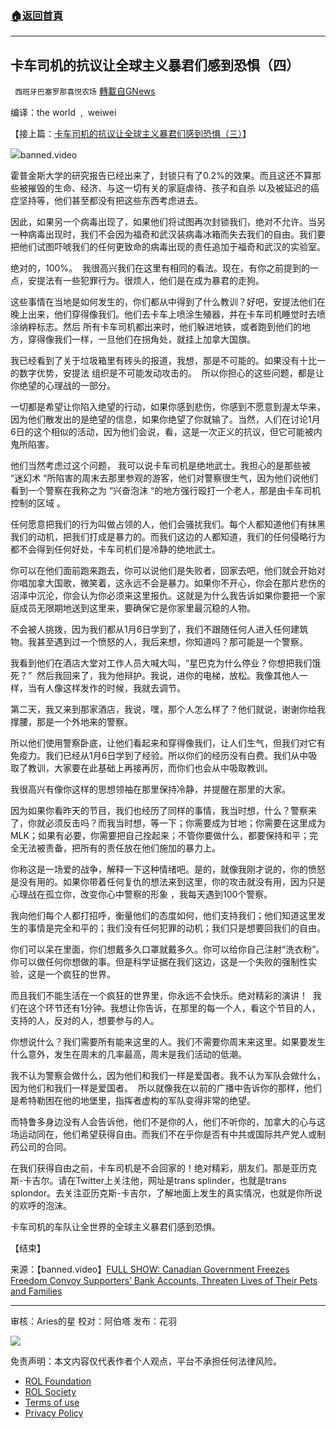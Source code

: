 ###  [:house:返回首頁](https://github.com/ourhimalayas/txt)
---


## 卡车司机的抗议让全球主义暴君们感到恐惧（四）
` 西班牙巴塞罗那喜悦农场` [轉載自GNews](https://gnews.org/zh-hans/2167622/)

编译：the world  ,  weiwei

【接上篇：[卡车司机的抗议让全球主义暴君们感到恐惧（三）](https://gnews.org/zh-hans/2167589/)】

![](https://assets.gnews.org/wp-content/uploads/2022/03/image-1605-edited.png)banned.video

霍普金斯大学的研究报告已经出来了，封锁只有了0.2%的效果。而且这还不算那些被摧毁的生命、经济、与这一切有关的家庭虐待、孩子和自杀 以及被延迟的癌症坚持等，他们甚至都没有把这些东西考虑进去。

因此，如果另一个病毒出现了，如果他们将试图再次封锁我们，绝对不允许。当另一种病毒出现时，我们不会因为福奇和武汉装病毒冰箱而失去我们的自由。我们要把他们试图吓唬我们的任何更致命的病毒出现的责任追加于福奇和武汉的实验室。

绝对的，100%。  我很高兴我们在这里有相同的看法。现在，有你之前提到的一点，安提法有一些犯罪行为。很烦人，他们是在成为暴君的走狗。

这些事情在当地是如何发生的，你们都从中得到了什么教训？好吧，安提法他们在晚上出来，他们穿得像我们。他们去卡车上喷涂生殖器，并在卡车司机睡觉时去喷涂纳粹标志。然后 所有卡车司机都出来时，他们躲进地铁，或者跑到他们的地方，穿得像我们一样，一旦他们在拐角处，就挂上加拿大国旗。

我已经看到了关于垃圾箱里有砖头的报道，我想，那是不可能的。如果没有十比一的数字优势，安提法 组织是不可能发动攻击的。  所以你担心的这些问题，都是让你绝望的心理战的一部分。

一切都是希望让你陷入绝望的行动，如果你感到悲伤，你感到不愿意到渥太华来，因为他们散发出的是绝望的信息，如果你绝望了你就输了。当然，人们在讨论1月6日的这个相似的活动，因为他们会说，看，这是一次正义的抗议，但它可能被内鬼所陷害。

他们当然考虑过这个问题， 我可以说卡车司机是绝地武士。我担心的是那些被 “迷幻术 “所陷害的周末去那里参观的游客，他们对警察很生气，因为他们说他们看到一个警察在我称之为 “兴奋泡沫 “的地方强行殴打一个老人，那是由卡车司机控制的区域 。

任何愿意把我们的行为叫做占领的人，他们会骚扰我们。每个人都知道他们有抹黑我们的动机，把我们打成是暴力的。而我们这边的人都知道，我们的任何侵略行为都不会得到任何好处，卡车司机们是冷静的绝地武士。

你可以在他们面前跑来跑去，你可以说他们是失败者，回家去吧，他们就会开始对你唱加拿大国歌，微笑着，这永远不会是暴力。如果你不开心，你会在那片悲伤的沼泽中沉沦，你会认为你必须来这里报仇。这就是为什么我告诉如果你要把一个家庭成员无限期地送到这里来，要确保它是你家里最沉稳的人物。

不会被人挑拨，因为我们都从1月6日学到了，我们不跟随任何人进入任何建筑物。我甚至遇到过一个愤怒的人，我后来想，你知道吗？那可能是一个警察。

我看到他们在酒店大堂对工作人员大喊大叫，“星巴克为什么停业？你想把我们饿死？”  然后我回来了，我为他辩护。我说，进你的电梯，放松。我像其他人一样，当有人像这样发作的时候，我就去调节。

第二天，我又来到那家酒店，我说，嘿，那个人怎么样了？他们就说，谢谢你给我撑腰，那是一个外地来的警察。

所以他们使用警察卧底，让他们看起来和穿得像我们，让人们生气，但我们对它有免疫力。我们已经从1月6日学到了经验。所以你们的经历没有白费。我们从中吸取了教训，大家要在此基础上再接再厉，而你们也会从中吸取教训。

我很高兴有像你这样的思想领袖在那里保持冷静，并提醒在那里的大家。

因为如果你看昨天的节目，我们也经历了同样的事情，我当时想，什么？警察来了，你就必须反击吗？而我当时想，等一下；你需要成为甘地；你需要在这里成为MLK；如果有必要，你需要把自己拴起来；不管你要做什么，都要保持和平；完全无法被责备，把所有的责任放在他们施加的暴力上。

你称这是一场爱的战争，解释一下这种情绪吧。是的，就像我刚才说的，你的愤怒是没有用的。如果你带着任何复仇的想法来到这里，你的攻击就没有用，因为只是心理战在孤立你，改变你心中警察的形象 ，我每天遇到100个警察。

我向他们每个人都打招呼，衡量他们的态度如何，他们支持我们；他们知道这里发生的事情是完全和平的；我们没有任何犯罪的动机；我们只是想要回我们的自由。

你们可以呆在里面，你们想戴多久口罩就戴多久。你可以给你自己注射“洗衣粉”。你可以做任何你想做的事。但是科学证据在我们这边，这是一个失败的强制性实验，这是一个疯狂的世界。

而且我们不能生活在一个疯狂的世界里，你永远不会快乐。绝对精彩的演讲！  我们在这个环节还有1分钟。我想让你告诉，在那里的每一个人，看这个节目的人，支持的人，反对的人，想要参与的人。

你想说什么？我们需要所有能来这里的人。我们不需要你周末来这里。如果要发生什么意外，发生在周末的几率最高，周末是我们活动的低潮。

我不认为警察会做什么，因为他们和我们一样是爱国者。我不认为军队会做什么，因为他们和我们一样是爱国者。  所以就像我在以前的广播中告诉你的那样，他们是希特勒困在他的地堡里，指挥者虚构的军队变得非常的绝望。

而特鲁多身边没有人会告诉他，他们不是你的人，他们不听你的，加拿大的心与这场运动同在，他们希望获得自由。而我们不在乎你是否有中共或国际共产党人或制药公司的合同。

在我们获得自由之前，卡车司机是不会回家的！绝对精彩，朋友们。那是亚历克斯-卡吉尔。请在Twitter上关注他，网址是trans splinder，也就是trans splondor。去关注亚历克斯-卡吉尔，了解地面上发生的真实情况，也就是你所说的欢呼的泡沫。

卡车司机的车队让全世界的全球主义暴君们感到恐惧。

【结束】

来源：【banned.video】[FULL SHOW: Canadian Government Freezes Freedom Convoy Supporters’ Bank Accounts, Threaten Lives of Their Pets and Families](https://banned.video/watch?id=620ef631c24b640fcea45f61)

* * *

审核：Aries的星
校对：阿伯塔
发布：花羽

![](https://assets.gnews.org/wp-content/uploads/2022/03/西喜-9.jpeg)

 

免责声明：本文内容仅代表作者个人观点，平台不承担任何法律风险。

- [ROL Foundation](https://rolfoundation.org/)
- [ROL Society](https://rolsociety.org/)
- [Terms of use](https://gnews.org/terms-of-use-3/)
- [Privacy Policy](https://gnews.org/privacy-policy/)

